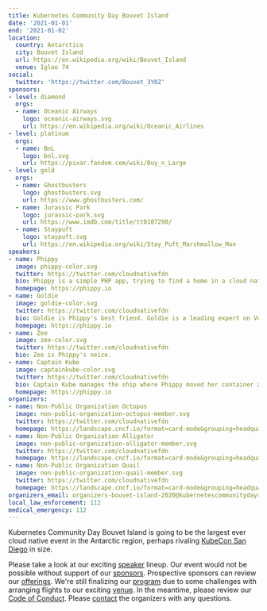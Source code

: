 ```yaml
---
title: Kubernetes Community Day Bouvet Island
date: '2021-01-01'
end: '2021-01-02'
location:
  country: Antarctica
  city: Bouvet Island
  url: https://en.wikipedia.org/wiki/Bouvet_Island
  venue: Igloo 74
social:
  twitter: 'https://twitter.com/Bouvet_3Y0Z'
sponsors:
- level: diamond
  orgs:
  - name: Oceanic Airways
    logo: oceanic-airways.svg
    url: https://en.wikipedia.org/wiki/Oceanic_Airlines
- level: platinum
  orgs:
  - name: BnL
    logo: bnl.svg
    url: https://pixar.fandom.com/wiki/Buy_n_Large
- level: gold
  orgs:
  - name: Ghostbusters
    logo: ghostbusters.svg
    url: https://www.ghostbusters.com/
  - name: Jurassic Park
    logo: jurassic-park.svg
    url: https://www.imdb.com/title/tt0107290/
  - name: Staypuft
    logo: staypuft.svg
    url: https://en.wikipedia.org/wiki/Stay_Puft_Marshmallow_Man
speakers:
- name: Phippy
  image: phippy-color.svg
  twitter: https://twitter.com/cloudnativefdn
  bio: Phippy is a simple PHP app, trying to find a home in a cloud native world.
  homepage: https://phippy.io
- name: Goldie
  image: goldie-color.svg
  twitter: https://twitter.com/cloudnativefdn
  bio: Goldie is Phippy's best friend. Goldie is a leading expert on Volumes, which represent a location where containers can access and store information.
  homepage: https://phippy.io
- name: Zee
  image: zee-color.svg
  twitter: https://twitter.com/cloudnativefdn
  bio: Zee is Phippy's neice.
- name: Captain Kube
  image: captainkube-color.svg
  twitter: https://twitter.com/cloudnativefdn
  bio: Captain Kube manages the ship where Phippy moved her container and is an expert on the Kubernetes project.
  homepage: https://phippy.io
organizers:
- name: Non-Public Organization Octopus
  image: non-public-organization-octopus-member.svg
  twitter: https://twitter.com/cloudnativefdn
  homepage: https://landscape.cncf.io/format=card-mode&grouping=headquarters&headquarters=bouvet-island-antarctica
- name: Non-Public Organization Alligator
  image: non-public-organization-alligator-member.svg
  twitter: https://twitter.com/cloudnativefdn
  homepage: https://landscape.cncf.io/format=card-mode&grouping=headquarters&headquarters=bouvet-island-antarctica
- name: Non-Public Organization Quail
  image: non-public-organization-quail-member.svg
  twitter: https://twitter.com/cloudnativefdn
  homepage: https://landscape.cncf.io/format=card-mode&grouping=headquarters&headquarters=bouvet-island-antarctica
organizers_email: organizers-bouvet-island-2020@kubernetescommunitydays.org
local_law_enforcement: 112
medical_emergency: 112
---
```


Kubernetes Community Day Bouvet Island is going to be the largest ever cloud native event in the Antarctic region, perhaps rivaling [KubeCon San Diego](https://events.linuxfoundation.org/events/kubecon-cloudnativecon-north-america-2019/) in size.

Please take a look at our exciting [speaker](speakers) lineup. Our event would not be possible without support of our [sponsors](sponsor). Prospective sponsors can review our [offerings](sponsor-form). We're still finalizing our [program](program) due to some challenges with arranging flights to our exciting [venue](venue). In the meantime, please review our [Code of Conduct](/code-of-conduct). Please [contact](contact) the organizers with any questions.

